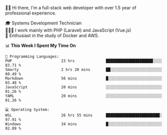 🧑🏻 Hi there, I'm a full-stack web developer with over 1.5 year of professional experience.

🎓 Systems Development Technician<br/>
🧑🏻‍💻 I work mainly with PHP (Laravel) and JavaScript (Vue.js)<br/>
📘 Enthusiast in the study of Docker and AWS.<br/>

<!--START_SECTION:waka-->
📊 **This Week I Spent My Time On** 

```text
💬 Programming Languages: 
PHP                      23 hrs              █████████████████████░░░░   83.71 % 
Smarty                   2 hrs 20 mins       ██░░░░░░░░░░░░░░░░░░░░░░░   08.49 % 
Markdown                 56 mins             █░░░░░░░░░░░░░░░░░░░░░░░░   03.40 % 
JavaScript               20 mins             ░░░░░░░░░░░░░░░░░░░░░░░░░   01.26 % 
YAML                     20 mins             ░░░░░░░░░░░░░░░░░░░░░░░░░   01.26 % 

💻 Operating System: 
WSL                      26 hrs 55 mins      ████████████████████████░   97.91 % 
Windows                  34 mins             █░░░░░░░░░░░░░░░░░░░░░░░░   02.09 % 
```


<!--END_SECTION:waka-->

